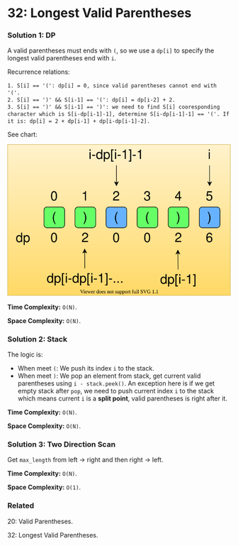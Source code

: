 # 32: Longest Valid Parentheses

### Solution 1: DP
A valid parentheses must ends with `(`, so we use a `dp[i]` to specify the longest valid parentheses end with `i`.

Recurrence relations:
```
1. S[i] == '(': dp[i] = 0, since valid parentheses cannot end with '('.
2. S[i] == ')' && S[i-1] == '(': dp[i] = dp[i-2] + 2.
3. S[i] == ')' && S[i-1] == ')': we need to find S[i] cooresponding character which is S[i-dp[i-1]-1], determine S[i-dp[i-1]-1] == '('. If it is: dp[i] = 2 + dp[i-1] + dp[i-dp[i-1]-2]. 
```
See chart:

![LC32_1.svg](LC32_1.svg)

**Time Complexity:** `O(N)`.

**Space Complexity:** `O(N)`.

### Solution 2: Stack
The logic is:
* When meet `(`: We push its index `i` to the stack.
* When meet `)`: We pop an element from stack, get current valid parentheses using `i - stack.peek()`. An exception here is if we get empty stack after `pop`, we need to push current index `i` to the stack which means current `i` is a **split point**, valid parentheses is right after it. 

**Time Complexity:** `O(N)`.

**Space Complexity:** `O(N)`.

### Solution 3: Two Direction Scan
Get `max_length` from left -> right and then right -> left.

**Time Complexity:** `O(N)`.

**Space Complexity:** `O(1)`.

### Related
20: Valid Parentheses.

32: Longest Valid Parentheses.